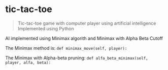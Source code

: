 tic-tac-toe
===========

>Tic-tac-toe game with computer player using artificial intelligence
>Implemented using Python

AI implemented using Minimax algorith and Minimax with Alpha Beta Cutoff

The Minimax method is: `def minimax_move(self, player):`

The Minimax with Alpha-beta pruning: `def alfa_beta_minimax(self, player, alfa, beta):`